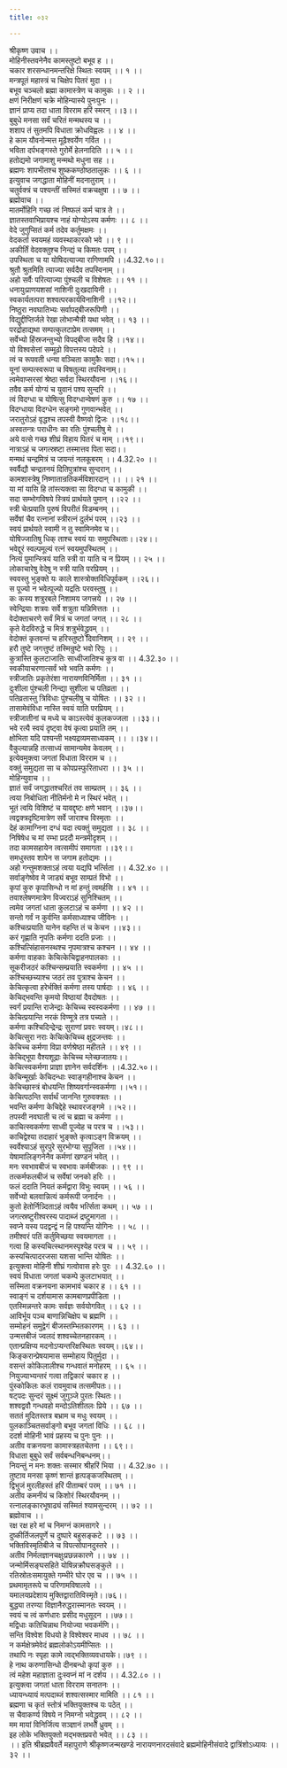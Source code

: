 ```yaml
---
title: ०३२

---
```

श्रीकृष्ण उवाच ।।  
मोहिनीस्तवनेनैव कामस्तुष्टो बभूव ह ।।  
चकार शरसन्धानमन्तरिक्षे स्थितः स्वयम् ।। १ ।।  
मन्त्रपूतं महास्त्रं च चिक्षेप पितरं मुदा ।।  
बभूव चञ्चलो ब्रह्मा कामास्त्रेण च कामुकः ।। २ ।।  
क्षणं निरीक्षणं चक्रे मोहिन्यास्ये पुनःपुनः ।।  
ज्ञानं प्राप्य तदा धाता विरराम हरिं स्मरन् ।।३।।  
बुबुधे मनसा सर्वं चरितं मन्मथस्य च ।।  
शशाप तं सुतमपि विधाता क्रोधविह्वलः ।। ४ ।।  
हे काम यौवनोन्मत्त मूढैश्वर्येण गर्वित ।।  
भविता दर्पभङ्गस्ते गुरोर्मे हेलनादिति ।। ५ ।।  
हतोद्यमो जगामाशु मन्मथो मधुना सह ।।  
ब्रह्मणः शापभीतश्च शुष्ककण्ठोष्ठतालुकः ।। ६ ।।  
इत्युवाच जगद्धाता मोहिनीं मदनातुराम् ।।  
चतुर्वक्त्रं च पश्यन्तीं सस्मितं वक्रचक्षुषा ।। ७ ।।  
ब्रह्मोवाच ।।  
मातर्मोहिनि गच्छ त्वं निष्फलं कर्म चात्र ते ।।  
ज्ञातस्तवाभिप्रायश्च नाहं योग्योऽस्य कर्मणः ।। ८ ।।  
वेदे जुगुप्सितं कर्म तदेव कर्तुमक्षमः ।।  
वेदकर्ता स्वयमहं व्यवस्थाकारको भवे ।। ९ ।।  
अकीर्तिं वेदवक्तुश्च निन्द्यं च किमतः परम् ।।  
उपस्थिता च या योषिदत्याज्या रागिणामपि ।।4.32.१०।।  
श्रुतौ श्रुतमिति त्याज्या सर्वदैव तपस्विनाम् ।।  
अहो सर्वैः परित्याज्या पुंश्चली च विशेषतः ।। ११ ।।  
धनायुःप्राणयशसां नाशिनी दुःखदायिनी ।।  
स्वकार्यतत्परा शश्वत्परकार्यविनाशिनी ।।१२।।  
निष्ठुरा नवघातिभ्यः सर्वापद्बीजरूपिणी ।।  
विद्युद्दीप्तिर्जले रेखा लोभान्मैत्री यथा भवेत् ।। १३ ।।  
परद्रोहाद्यथा सम्पत्कुलटाप्रेम तत्समम् ।।  
सर्वेभ्यो हिंस्रजन्तुभ्यो विपद्बीजा सदैव हि ।।१४।।  
यो विश्वसेत्तां सम्मूढो विपत्तस्य पदेपदे ।।  
त्वं च रूपवती धन्या वञ्चिता कामुकैः सदा।।१५।।  
यूनां सम्पत्स्वरूपा च विषतुल्या तपस्विनाम्।।  
त्वमेवाप्सरसां श्रेष्ठा सर्वदा स्थिरयौवना ।।१६।।  
तवैव कर्म योग्यं च युवानं पश्य सुन्दरि ।।  
त्वं विदग्धा च योषित्सु विदग्धान्वेषणं कुरु ।। १७ ।।  
विदग्धाया विदग्धेन सङ्गमो गुणवान्भवेत् ।।  
जरातुरोऽहं वृद्धश्च तपस्वी वैष्णवो द्विजः ।।१८।।  
अस्वतन्त्रः पराधीनः का रतिः पुंश्चलीषु मे ।।  
अये वत्से गच्छ शीघ्रं विहाय पितरं च माम् ।।१९।।  
नात्राऽहं च जगत्स्रष्टा तस्मात्तव पिता सदा।।  
मन्मथं चन्द्रमित्रं च जयन्तं नलकूबरम् ।। 4.32.२० ।।  
स्वर्वैद्यौ चन्द्रतनयं दितिपुत्रांश्च सुन्दरान् ।।  
कामशास्त्रेषु निष्णातान्रतिकर्मविशारदान् ।। ।। २१ ।।  
या मां यासि हि तांस्त्यक्त्वा सा विदग्धा च कामुकी ।।  
सदा सम्भोगविषये स्त्रियं प्रार्थयते पुमान् ।।२२ ।।  
स्त्री चेत्प्रयाति पुरुषं विपरीतं विडम्बनम् ।।  
सर्वेषां चैव रत्नानां स्त्रीरत्नं दुर्लभं परम् ।।२३ ।।  
स्वयं प्रार्थयते स्वामी न तु स्वामिनमेव च।।  
योषिज्जातिषु धिक् ताश्च स्वयं याः समुपस्थिताः।।२४।।  
भवेद्दूरं स्वल्पमूल्यं रत्नं स्वयमुपस्थितम् ।।  
नित्यं पुमान्स्त्रियं याति स्त्री वा याति च न प्रियम् ।। २५ ।।  
लोकाचारेषु वेदेषु न स्त्री याति परप्रियम् ।।  
स्ववस्तु भुङ्क्ते यः काले शास्त्रोक्तविधिपूर्वकम् ।।२६।।  
स पूज्यो न भवेत्पूज्यो यद्रतिः परवस्तुषु ।।  
कः कस्य शत्रुरबले निशामय जगत्त्रये ।। २७ ।।  
स्वेन्द्रियाः शत्रवः सर्वे शत्रुता यन्निमित्ततः ।।  
वेदोक्ताचरणे सर्वं मित्रं च जगतां जगत् ।। २८ ।।  
कृते वेदविरुद्धे च मित्रं शत्रुर्भवेद्ध्रुवम् ।।  
वेदोक्तं कृतवन्तं च हरिस्तुष्टो दिवानिशम् ।। २९ ।।  
हरौ तुष्टे जगत्तुष्टं तस्मिन्रुष्टे भवो रिपुः ।।  
कुत्रास्ति कुलटाजातिः साध्वीजातिश्च कुत्र वा ।। 4.32.३० ।।  
स्वकीयाचरणात्सर्वं भवे भवति कर्मणः ।।  
स्त्रीजातिः प्रकृतेरंशा नारायणविनिर्मिता ।। ३१ ।।  
दुःशीला पुंश्चली निन्द्या सुशीला च पतिव्रता ।।  
पतिव्रतास्तु त्रिविधाः पुंश्चलीषु च योषितः ।। ३२ ।।  
तासामेवंविधा नास्ति स्वयं याति परप्रियम् ।।  
स्त्रीजातीनां च मध्ये च काऽस्त्येवं कुलकज्जला ।।३३।।  
भवे रत्यै स्वयं दृष्ट्वा वेषं कृत्वा प्रयाति तम् ।।  
क्षोभिता यदि पश्यन्ती भक्ष्यद्रव्यमसाध्यकम् ।। ।।३४।।  
वैकुल्यान्नहि तत्साध्यं सामान्यमेव केवलम् ।।  
इत्येवमुक्त्वा जगतां विधाता विरराम च ।।  
वक्तुं समुद्यता सा च कोपप्रस्फुरिताधरा ।। ३५ ।।  
मोहिन्युवाच ।।  
ज्ञातं सर्वं जगद्धातश्चरितं तव साम्प्रतम् ।। ३६ ।।  
त्वया निबोधिता नीतिर्मनो मे न स्थिरं भवेत् ।।  
भूतं त्वयि विशिष्टं च यावद्दृष्टः क्षणे भवान् ।।३७।।  
त्वद्वक्त्रदृष्टिमात्रेण सर्वे जाराश्च विस्मृताः ।।  
देहं कामाग्निना दग्धं यदा त्यक्तुं समुद्यता ।। ३८ ।।  
निषिषेध च मां रम्भा प्रददौ मन्त्रमीदृशम् ।।  
तदा कामसहायेन त्वत्समीपं समागता ।।३९।।  
समधुस्तव शापेन स जगाम हतोद्यमः ।।  
अहो गन्तुमशक्ताऽहं त्वया यद्यपि भर्त्सिता ।। 4.32.४० ।।  
सर्वाङ्गेष्वेव मे जाड्यं बभूव साम्प्रतं विभो ।।  
कृपां कुरु कृपासिन्धो न मां हन्तुं त्वमर्हसि ।। ४१ ।।  
तवाश्लेषणमात्रेण विज्वराऽहं सुनिश्चितम् ।।  
त्वमेव जगतां धाता कुलटाऽहं च कर्मणा ।। ४२ ।।  
सन्तो गर्वं न कुर्वन्ति कर्मसाध्याश्च जीविनः ।।  
कश्चित्प्रयाति यानेन वहन्ति तं च केचन ।।४३।।  
करं गृह्णाति नृपतिः कर्मणा ददति प्रजाः ।।  
कश्चित्सिंहासनस्थश्च नृपमात्रश्च कश्चन ।। ४४ ।।  
कर्मणा वाहकाः केचित्केचिद्वाहनपालकाः ।।  
सूकरीजठरं कश्चिन्सम्प्रयाति स्वकर्मणा ।। ४५ ।।  
कश्चिच्छच्याश्च जठरं तव पुत्राश्च केचन ।।  
केचित्कृत्वा हरेर्भक्तिं कर्मणा तस्य पार्षदाः ।। ४६ ।।  
केचिद्भवन्ति कृमयो विष्ठायां दैवदोषतः ।।  
स्वर्गं प्रयान्ति राजेन्द्राः केचिच्च स्वस्वकर्मणा ।। ४७ ।।  
केचित्प्रयान्ति नरकं विण्मूत्रे तत्र पच्यते ।।  
कर्मणा कश्चिदिन्द्रेन्द्रः सुराणां प्रवरः स्वयम्।।४८।।  
केचित्सुरा नराः केचित्केचिच्च क्षुद्रजन्तवः ।।  
केचिच्च कर्मणा विप्रा वर्णश्रेष्ठा महीतले ।। ४९ ।।  
केचिद्भूपा वैश्यशूद्राः केचिच्च म्लेच्छजातयः।।  
केचित्स्वकर्मणा प्राज्ञा ज्ञानेन सर्वदर्शिनः ।।4.32.५०।।  
केचिन्मूर्खाः केचिदन्धाः स्वाङ्गहीनाश्च केचन ।।  
केचिच्छास्त्रं बोधयन्ति शिष्यवर्गान्स्वकर्मणा ।।५१।।  
केचित्पठन्ति सर्वार्थं जानन्ति गुरुवक्त्रतः ।।  
भवन्ति कर्मणा केचिद्देहे स्थावरजङ्गमे ।।५२।।  
तपस्वी नवघाती च त्वं च ब्रह्मा च कर्मणा ।।  
काचित्स्वकर्मणा साध्वी पूज्येह च परत्र च ।।५३।।  
काचिद्वेश्या तदाहारं भुङ्क्ते कृत्वाऽङ्ग विक्रयम् ।।  
स्वर्वेश्याऽहं सुरपुरे सुरभोग्या सुपूजिता ।।५४।।  
येषामालिङ्गनेनैव कर्मणां खण्डनं भवेत् ।।  
मनः स्वभावबीजं च स्वभावः कर्मबीजकः ।। ९९ ।।  
तत्कर्मफलबीजं च सर्वेषां जनको हरिः ।।  
फलं ददाति नियतं कर्मद्वारा विभुः स्वयम् ।। ५६ ।।  
सर्वेभ्यो बलवान्नित्यं कर्मरूपी जनार्दनः ।।  
कुतो हेतोर्निन्न्दिताऽहं त्वयैव भर्त्सिता कथम् ।। ५७ ।।  
जगत्स्रष्टुरीश्वरस्य पादाब्जं द्रष्टुमागता ।।  
स्वप्ने यस्य पदद्वन्द्वं न हि पश्यन्ति योगिनः ।। ५८ ।।  
तमीश्वरं पतिं कर्तुमिच्छया स्वयमागता ।।  
गत्वा हि कस्यचित्स्थानमस्पृश्येह परत्र च ।। ५९ ।।  
कस्यचित्पादरजसा यशसा भान्ति योषितः ।।  
इत्युक्त्वा मोहिनी शीघ्रं गत्वोवास हरेः पुरः ।। 4.32.६० ।।  
स्वयं विधाता जगतां चकम्पे कुलटाभयात् ।।  
सस्मिता वक्रनयना कामभावं चकार ह ।। ६१ ।।  
स्वाङ्गं च दर्शयामास कामबाणप्रपीडिता ।।  
एतस्मिन्नन्तरे कामः सर्वज्ञः सर्वयोगवित् ।। ६२ ।।  
आविर्भूय पञ्च बाणान्निचिक्षेप च ब्रह्मणि ।।  
सम्मोहनं समुद्वेगं बीजस्तम्भितकारणम् ।। ६३ ।।  
उन्मत्तबीजं ज्वलदं शश्वच्चेतनहारकम् ।।  
एतान्प्रक्षिप्य मदनोऽप्यन्तरिक्षस्थितः स्वयम्।।६४।।  
किङ्करान्प्रेषयामास सम्मोहाय पितुर्मुदा ।।  
वसन्तं कोकिलालीश्च गन्धवातं मनोहरम् ।। ६५ ।।  
नियुज्याभ्यन्तरं गत्वा तद्विकारं चकार ह ।।  
पुंस्कोकिलः कलं रावमुवाच तत्समीपतः।।।  
षट्पदः सुन्दरं सूक्ष्मं जुगुञ्जे पुरतः स्थितः।।  
शश्वद्ववौ गन्धवहो मन्दोऽतिशीतलः प्रिये ।। ६७ ।।  
सततं मुदितस्तत्र बभ्राम च मधुः स्वयम् ।।  
पुलकाञ्चितसर्वाङ्गो बभूव जगतां विधिः ।। ६८ ।।  
ददर्श मोहिनी भावं प्रहस्य च पुनः पुनः ।।  
अतीव वक्रनयना कामास्त्रहतचेतना ।। ६९।।  
विधाता बुबुधे सर्वं सर्वबन्धनिबन्धनम्।।  
नियन्तुं न मनः शक्तः सस्मार श्रीहरिं भिया ।। 4.32.७० ।।  
तुष्टाव मनसा कृष्णं शान्तं हृत्पङ्कजस्थितम् ।।  
द्विभुजं मुरलीहस्तं हरिं पीताम्बरं परम् ।। ७१ ।।  
अतीव कमनीयं च किशोरं स्थिरयौवनम् ।।  
रत्नालङ्कारभूषाढ्यं सस्मितं श्यामसुन्दरम् ।। ७२ ।।  
ब्रह्मोवाच ।।  
रक्ष रक्ष हरे मां च निमग्नं कामसागरे ।।  
दुष्कीर्तिजलपूर्णे च दुष्पारे बहुसङ्कटे ।। ७३ ।।  
भक्तिविस्मृतिबीजे च विपत्सोपानदुस्तरे ।।  
अतीव निर्मलज्ञानचक्षुःप्रछन्नकारणे ।। ७४ ।।  
जन्मोर्मिसङ्घसहिते योषिन्नक्रौघसङ्कुले ।।  
रतिस्रोतःसमायुक्ते गम्भीरे घोर एव च ।। ७५ ।।  
प्रथमामृतरूपे च परिणामविषालये ।।  
यमालयप्रदेशाय मुक्तिद्वारातिविस्मृते।।७६।।  
बुद्ध्या तरण्या विज्ञानैरुद्धरास्मानतः स्वयम् ।।  
स्वयं च त्वं कर्णधारः प्रसीद मधुसूदन ।।७७।।  
मद्विधाः कतिचिन्नाथ नियोज्या भवकर्मणि।।  
सन्ति विश्वेश विधयो हे विश्वेश्वर माधव ।। ७८ ।।  
न कर्मक्षेत्रमेवेदं ब्रह्मलोकोऽयमीप्सितः ।।  
तथापि नः स्पृहा कामे त्वद्भक्तिव्यवधायके।।७९ ।।  
हे नाथ करुणासिन्धो दीनबन्धो कृपां कुरु ।।  
त्वं महेश महाज्ञाता दुःस्वप्नं मां न दर्शय ।। 4.32.८० ।।  
इत्युक्त्वा जगतां धाता विरराम सनातनः ।।  
ध्यायन्ध्यायं मत्पदाब्जं शश्वत्सस्मार मामिति ।। ८१ ।।  
ब्रह्मणा च कृतं स्तोत्रं भक्तियुक्तश्च यः पठेत् ।।  
स चैवाकर्ण्य विषये न निमग्नो भवेद्ध्रुवम् ।। ८२ ।।  
मम मायां विनिर्जित्य सञ्ज्ञानं लभते ध्रुवम् ।।  
इह लोके भक्तियुक्तो मद्भक्तप्रवरो भवेत् ।। ८३ ।।  
।। इति श्रीब्रह्मवैवर्ते महापुराणे श्रीकृष्णजन्मखण्डे नारायणनारदसंवादे ब्रह्ममोहिनीसंवादे द्वात्रिंशोऽध्यायः ।। ३२ ।।